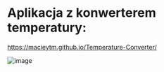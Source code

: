 # Aplikacja z konwerterem temperatury:
https://macieytm.github.io/Temperature-Converter/

![image](https://user-images.githubusercontent.com/95743795/147885684-5ddfea6e-fa10-4323-939a-c3aa9589ead4.png)
